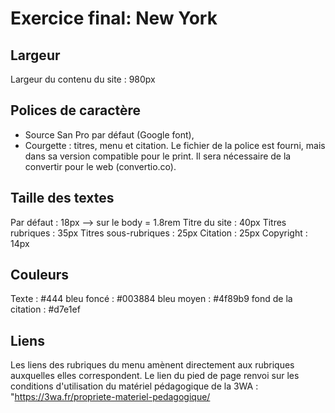 # Exercice final: New York

## Largeur
Largeur du contenu du site : 980px

## Polices de caractère
- Source San Pro par défaut (Google font), 
- Courgette : titres, menu et citation. Le fichier de la police est fourni, mais dans sa version compatible pour le print. Il sera nécessaire de la convertir pour le web (convertio.co).

## Taille des textes
Par défaut : 18px --> sur le body = 1.8rem 
Titre du site : 40px
Titres rubriques :  35px
Titres sous-rubriques : 25px
Citation : 25px
Copyright : 14px

## Couleurs
Texte : #444
bleu foncé : #003884 
bleu moyen : #4f89b9
fond de la citation : #d7e1ef

## Liens
Les liens des rubriques du menu amènent directement aux rubriques auxquelles elles correspondent.
Le lien du pied de page renvoi sur les conditions d'utilisation du matériel pédagogique de la 3WA : "https://3wa.fr/propriete-materiel-pedagogique/
